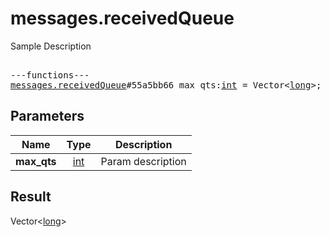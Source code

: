 # messages.receivedQueue

Sample Description

<pre>

---functions---
<a href="../method/messages.receivedQueue.md">messages.receivedQueue</a>#55a5bb66 max_qts:<a href="../type/int.md">int</a> = Vector&lt;<a href="../type/long.md">long</a>&gt;;</pre>
## Parameters

| Name | Type | Description |
|------|:----:|-------------|
| **max_qts** | <a href="../type/int.md">int</a> | Param description |

## Result

Vector&lt;<a href="../type/long.md">long</a>&gt;

